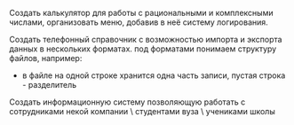 Создать калькулятор для работы с рациональными и комплексными числами, организовать меню, добавив в неё систему логирования.

Создать телефонный справочник с возможностью импорта и экспорта данных в нескольких форматах.
под форматами понимаем структуру файлов, например:
- в файле на одной строке хранится одна часть записи, пустая строка - разделитель

Создать информационную систему позволяющую работать с сотрудниками некой компании \ студентами вуза \ учениками школы